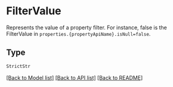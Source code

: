 # FilterValue

Represents the value of a property filter. For instance, false is the FilterValue in
`properties.{propertyApiName}.isNull=false`.


## Type
```python
StrictStr
```


[[Back to Model list]](../../../README.md#models-v1-link) [[Back to API list]](../../README.md#documentation-for-api-endpoints) [[Back to README]](../../README.md)
